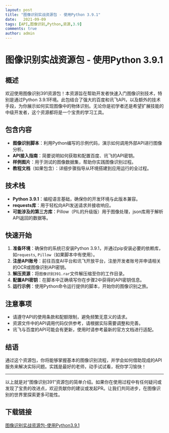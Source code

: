 ```yaml
---
layout: post
title: "图像识别实战资源包 - 使用Python 3.9.1"
date:   2021-09-09
tags: [API,图像识别,Python,资源,3.9]
comments: true
author: admin
---
```

# 图像识别实战资源包 - 使用Python 3.9.1

## 概述

欢迎使用图像识别391资源包！本资源旨在帮助开发者快速入门图像识别技术，特别是通过Python 3.9.1环境。此包结合了强大的百度和讯飞API，以及额外的技术手段，为你展示如何实现图像中的物体识别。无论你是初学者还是希望扩展技能的中级开发者，这个资源都将是一个宝贵的学习工具。

## 包含内容

- **图像识别脚本**：利用Python编写的示例代码，演示如何调用外部API进行图像分析。
- **API接入指南**：简要说明如何获取和配置百度、讯飞的API密钥。
- **样例图片**：用于测试的图像数据集，帮助你实践图像识别过程。
- **教程文档**（如果包含）：详细步骤指导从环境搭建到应用运行的全过程。

## 技术栈

- **Python 3.9.1**：编程语言基础，确保你的开发环境与此版本兼容。
- **requests库**：用于轻松向API发送请求并接收响应。
- **可能涉及的第三方库**：Pillow（PIL的升级版）用于图像处理，json库用于解析API返回的数据等。
  
## 快速开始

1. **准备环境**：确保你的系统已安装Python 3.9.1，并通过pip安装必要的依赖库，如`requests`, `Pillow`（如果脚本中有使用）。
2. **注册API账号**：前往百度AI平台和讯飞开放平台，注册开发者账号并申请相关的OCR或图像识别API密钥。
3. **解压资源**：将`图像识别391.rar`文件解压缩至你的工作目录。
4. **配置API密钥**：在脚本中正确填写你在步骤2中获得的API密钥信息。
5. **运行示例**：使用Python命令运行提供的脚本，开始你的图像识别之旅。

## 注意事项

- 请遵守API的使用条款和配额限制，避免频繁无意义的请求。
- 资源文件中的API调用代码仅供参考，请根据实际需要调整和完善。
- 讯飞与百度的API可能会有更新，使用时请参考最新的官方文档进行适配。

## 结语

通过这个资源包，你将能够掌握基本的图像识别流程，并学会如何借助现成的API服务来解决实际问题。实践是最好的老师，动手试试看，祝你学习愉快！

---

以上就是对“图像识别391”资源包的简单介绍。如果你在使用过程中有任何疑问或发现了宝贵的改进点，欢迎贡献你的建议或发起PR。让我们共同进步，在图像识别的世界里探索更多可能性。

## 下载链接

[图像识别实战资源包-使用Python3.9.1](https://pan.quark.cn/s/12b719be6949)